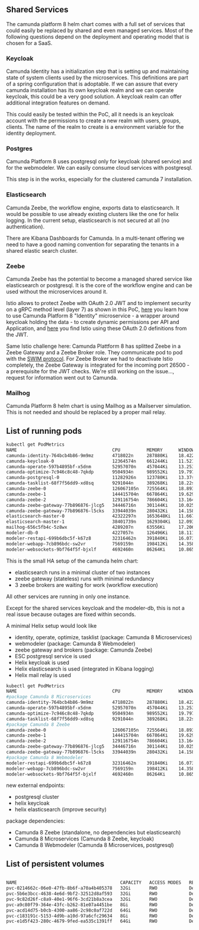 ## Shared Services

The camunda platform 8 helm chart comes with a full set of services that could easily be replaced by shared and even managed services.
Most of the following questions depend on the deployment and operating model that is chosen for a SaaS.

### Keycloak

Camunda Identity has a initialization step that is setting up and maintaining state of system clients used by the microservices. This definitions are part of a spring configuration that is adoptable. If we can assure that every camunda installation has its own keycloak realm and we can operate keycloak, this could be a very good solution. A keycloak realm can offer additional integration features on demand.

This could easily be tested within the PoC, all it needs is an keycloak account with the permissions to create a new realm with users, groups, clients. The name of the realm to create is a environment variable for the identity deployment.

### Postgres

Camunda Platform 8 uses postgresql only for keycloak (shared service) and for the webmodeler. We can easily consume cloud services with postgresql.

This step is in the works, especially for the clustered camunda 7 installation.

### Elasticsearch

Camunda Zeebe, the workflow engine, exports data to elasticsearch. It would be possible to use already existing clusters like the one for helix logging.
In the current setup, elasticsearch is not secured at all (no authentication).

There are Kibana Dashboards for Camunda.
In a multi-tenant offering we need to have a good naming convention for separating the tenants in a shared elastic search cluster.

### Zeebe

Camunda Zeebe has the potential to become a managed shared service like elasticsearch or postgresql. It is the core of the workflow engine and can be used without the microservices around it.

Istio allows to protect Zeebe with OAuth 2.0 JWT and to implement security on a gRPC method level (layer 7) as shown in this PoC, [here](./permissions.md) you learn how to use Camunda Platform 8 "Identity" microservice - a wrapper around keycloak holding the data - to create dynamic permissions per API and Application, and [here](./istio-config.md) you find Istio using these OAuth 2.0 definitions from the JWT.

Same Istio challenge here: Camunda Plattform 8 has splitted Zeebe in a Zeebe Gateway and a Zeebe Broker role. They communicate pod to pod with the [SWIM protocol](https://en.wikipedia.org/wiki/SWIM_Protocol). For Zeebe Broker we had to deactivate Istio completely, the Zeebe Gateway is integrated for the incoming port 26500 - a prerequisite for the JWT checks. We're still working on the issue..., request for information went out to Camunda.

### Mailhog

Camunda Platform 8 helm chart is using Mailhog as a Mailserver simulation. This is not needed and should be replaced by a proper mail relay.


## List of running pods

```bash
kubectl get PodMetrics 
NAME                                    CPU          MEMORY      WINDOW
camunda-identity-764bcb4b86-9m9mz       4718022n     287880Ki    18.422s
camunda-keycloak-0                      12364574n    661244Ki    11.521s
camunda-operate-597b4895bf-x5dnm        52957070n    457044Ki    13.253s
camunda-optimize-7c946c8c48-7qkdp       9504934n     989552Ki    19.797s
camunda-postgresql-0                    11282926n    123780Ki    13.37s
camunda-tasklist-68f7f56dd9-xd8sq       9291044n     389268Ki    18.22s
camunda-zeebe-0                         126067105n   725564Ki    18.893s
camunda-zeebe-1                         144415704n   667864Ki    19.629s
camunda-zeebe-2                         129116754n   786604Ki    13.164s
camunda-zeebe-gateway-77b896876-jlcg5   34446716n    301144Ki    10.025s
camunda-zeebe-gateway-77b896876-l5cks   33944039n    280432Ki    14.158s
elasticsearch-master-0                  42322297n    1653648Ki   11.667s
elasticsearch-master-1                  38401739n    1629304Ki   12.093s
mailhog-656c5fb4c-5z8wx                 4289207n     63556Ki     17.206s
modeler-db-0                            4227057n     126496Ki    18.111s
modeler-restapi-699b6dbc5f-k67z8        32316462n    391840Ki    16.073s
modeler-webapp-7cb896bdc-sw2vr          7569159n     198412Ki    14.358s
modeler-websockets-9bf764f5f-bjxlf      4692460n     86264Ki     10.865s
```

This is the small HA setup of the camunda helm chart:

- elasticsearch runs in a minimal cluster of two instances
- zeebe gateway (stateless) runs with minimal redundancy
- 3 zeebe brokers are waiting for work (workflow execution)

All other services are running in only one instance.

Except for the shared services keycloak and the modeler-db, this is not a real issue because outages are fixed within seconds.

A minimal Helix setup would look like

- identity, operate, optimize, tasklist (package: Camunda 8 Microservices)
- webmodeler (package: Camunda 8 Webmodeler)
- zeebe gateway and brokers (package: Camunda Zeebe)
- ESC postgresql service is used
- Helix keycloak is used
- Helix elasticsearch is used (integrated in Kibana logging)
- Helix mail relay is used

```bash
kubectl get PodMetrics 
NAME                                    CPU          MEMORY      WINDOW
#package Camunda 8 Microservices
camunda-identity-764bcb4b86-9m9mz       4718022n     287880Ki    18.422s
camunda-operate-597b4895bf-x5dnm        52957070n    457044Ki    13.253s
camunda-optimize-7c946c8c48-7qkdp       9504934n     989552Ki    19.797s
camunda-tasklist-68f7f56dd9-xd8sq       9291044n     389268Ki    18.22s
#package Camunda 8 Zeebe
camunda-zeebe-0                         126067105n   725564Ki    18.893s
camunda-zeebe-1                         144415704n   667864Ki    19.629s
camunda-zeebe-2                         129116754n   786604Ki    13.164s
camunda-zeebe-gateway-77b896876-jlcg5   34446716n    301144Ki    10.025s
camunda-zeebe-gateway-77b896876-l5cks   33944039n    280432Ki    14.158s
#package Camunda 8 Webmodeler
modeler-restapi-699b6dbc5f-k67z8        32316462n    391840Ki    16.073s
modeler-webapp-7cb896bdc-sw2vr          7569159n     198412Ki    14.358s
modeler-websockets-9bf764f5f-bjxlf      4692460n     86264Ki     10.865s
```

new external endpoints:

- postgresql cluster
- helix keycloak
- helix elasticsearch (improve security)

package dependencies:

- Camunda 8 Zeebe (standalone, no dependencies but elasticsearch)
- Camunda 8 Microservices (Camunda 8 Zeebe, keycloak)
- Camunda 8 Webmodeler (Camunda 8 Microservices, postgresql)

## List of persistent volumes

```bash

NAME                                       CAPACITY   ACCESS MODES   RECLAIM POLICY   STATUS   CLAIM                                                      STORAGECLASS   REASON   AGE
pvc-0214662c-06e0-47fb-8b6f-a70a4b405378   32Gi       RWO            Delete           Bound    camunda8-dev/data-camunda-zeebe-2                          default                 9d
pvc-5b6e3bcc-4638-4e6d-9bf2-32512d8af593   32Gi       RWO            Delete           Bound    camunda8-dev/data-camunda-zeebe-1                          default                 9d
pvc-9c82d26f-c8a9-40e1-96f6-3cd21b8a3cea   32Gi       RWO            Delete           Bound    camunda8-dev/data-camunda-zeebe-0                          default                 9d
pvc-a9c80f79-364e-43fc-b262-81e07a4451be   8Gi        RWO            Delete           Bound    camunda8-dev/data-camunda-postgresql-0                     default                 9d
pvc-acd14d75-b0cb-4300-aa86-2c98c0af722d   64Gi       RWO            Delete           Bound    camunda8-dev/elasticsearch-master-elasticsearch-master-0   default                 9d
pvc-c183191c-5153-4d9b-a10d-97a6cfc29634   8Gi        RWO            Delete           Bound    camunda8-dev/data-modeler-db-0                             default                 9d
pvc-e1d5f423-280c-4679-9fed-ea535c1391ff   64Gi       RWO            Delete           Bound    camunda8-dev/elasticsearch-master-elasticsearch-master-1   default                 9d
```
